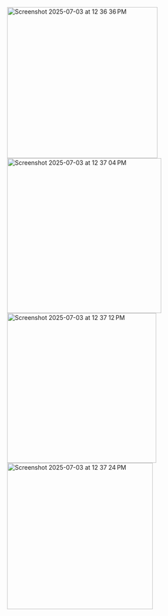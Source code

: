 <img width="352" alt="Screenshot 2025-07-03 at 12 36 36 PM" src="https://github.com/user-attachments/assets/99031371-740d-409d-97bc-dc57bb0153ca" />
<img width="361" alt="Screenshot 2025-07-03 at 12 37 04 PM" src="https://github.com/user-attachments/assets/a9d279e8-e0a8-463d-b4ae-e99068fc8bea" />
<img width="349" alt="Screenshot 2025-07-03 at 12 37 12 PM" src="https://github.com/user-attachments/assets/1f53c872-1087-47bd-9b6a-9014098947ca" />
<img width="341" alt="Screenshot 2025-07-03 at 12 37 24 PM" src="https://github.com/user-attachments/assets/1bdc5dac-bd4d-492b-9413-00d3acbed647" />
